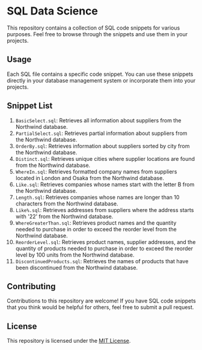 # SQL Data Science

This repository contains a collection of SQL code snippets for various purposes. Feel free to browse through the snippets and use them in your projects.

## Usage

Each SQL file contains a specific code snippet. You can use these snippets directly in your database management system or incorporate them into your projects.

## Snippet List

1. `BasicSelect.sql`: Retrieves all information about suppliers from the Northwind database.
2. `PartialSelect.sql`: Retrieves partial information about suppliers from the Northwind database.
3. `OrderBy.sql`: Retrieves information about suppliers sorted by city from the Northwind database.
4. `Distinct.sql`: Retrieves unique cities where supplier locations are found from the Northwind database.
5. `WhereIn.sql`: Retrieves formatted company names from suppliers located in London and Osaka from the Northwind database.
6. `Like.sql`: Retrieves companies whose names start with the letter B from the Northwind database.
7. `Length.sql`: Retrieves companies whose names are longer than 10 characters from the Northwind database.
8. `Like%.sql`: Retrieves addresses from suppliers where the address starts with '22' from the Northwind database.
9. `WhereGreaterThan.sql`: Retrieves product names and the quantity needed to purchase in order to exceed the reorder level from the Northwind database.
10. `ReorderLevel.sql`: Retrieves product names, supplier addresses, and the quantity of products needed to purchase in order to exceed the reorder level by 100 units from the Northwind database.
11. `DiscontinuedProducts.sql`: Retrieves the names of products that have been discontinued from the Northwind database.

## Contributing

Contributions to this repository are welcome! If you have SQL code snippets that you think would be helpful for others, feel free to submit a pull request.

## License

This repository is licensed under the [MIT License](LICENSE).
